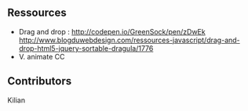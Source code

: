 ## Ressources

 * Drag and drop :  http://codepen.io/GreenSock/pen/zDwEk
                    http://www.blogduwebdesign.com/ressources-javascript/drag-and-drop-html5-jquery-sortable-dragula/1776
 * V. animate CC

## Contributors

Kilian
